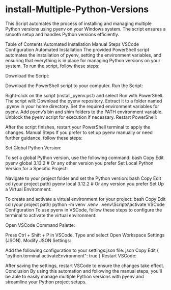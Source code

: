 # install-Multiple-Python-Versions

This Script automates the process of installing and managing multiple Python versions using pyenv on your Windows system. The script ensures a smooth setup and handles Python versions efficiently.

Table of Contents
Automated Installation
Manual Steps
VSCode Configuration
Automated Installation
The provided PowerShell script automates the installation of pyenv, setting the environment variables, and ensuring that everything is in place for managing Python versions on your system. To run the script, follow these steps:

Download the Script:

Download the PowerShell script to your computer.
Run the Script:

Right-click on the script (install_pyenv.ps1) and select Run with PowerShell.
The script will:
Download the pyenv repository.
Extract it to a folder named .pyenv in your home directory.
Set the required environment variables for pyenv.
Add pyenv’s bin and shim folders to the PATH environment variable.
Unblock the pyenv script for execution if necessary.
Restart PowerShell:

After the script finishes, restart your PowerShell terminal to apply the changes.
Manual Steps
If you prefer to set up pyenv manually or need further guidance, follow these steps:

Set Global Python Version:

To set a global Python version, use the following command:
bash
Copy
Edit
pyenv global 3.13.2  # Or any other version you prefer
Set Local Python Version for a Specific Project:

Navigate to your project folder and set the Python version:
bash
Copy
Edit
cd (your project path)
pyenv local 3.12.2  # Or any version you prefer
Set Up a Virtual Environment:

To create and activate a virtual environment for your project:
bash
Copy
Edit
cd (your project path)
python -m venv .venv
.\.venv\Scripts\activate
VSCode Configuration
To use pyenv in VSCode, follow these steps to configure the terminal to activate the virtual environment:

Open VSCode Command Palette:

Press Ctrl + Shift + P in VSCode.
Type and select Open Workspace Settings (JSON).
Modify JSON Settings:

Add the following configuration to your settings.json file:
json
Copy
Edit
{
    "python.terminal.activateEnvironment": true
}
Restart VSCode:

After saving the settings, restart VSCode to ensure the changes take effect.
Conclusion
By using this automation and following the manual steps, you'll be able to easily manage multiple Python versions with pyenv and streamline your Python project setups.
